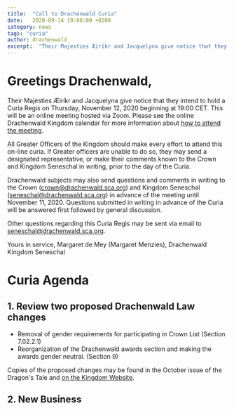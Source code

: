```yaml
---
title:  "Call to Drachenwald Curia"
date:   2020-09-14 19:00:00 +0200
category: news
tags: "curia"
author: drachenwald
excerpt:  "Their Majesties Æiríkr and Jacquelyna give notice that they intend to hold a Curia Regis on Thursday, November 12, 2020 beginning at 19:00 CET."
---
```


# Greetings Drachenwald, 

Their Majesties Æiríkr and Jacquelyna give notice that they intend to hold a Curia Regis on Thursday, November 12, 2020 beginning at 19:00 CET. This will be an online meeting hosted via Zoom. Please see the online Drachenwald Kingdom calendar for more information about [how to attend the meeting](https://drachenwald.sca.org/events/calendar/#/drachenwald/2020-11-12/drachenwald-curia-regis).

All Greater Officers of the Kingdom should make every effort to attend this on-line curia. If Greater officers are unable to do so, they may send a designated representative, or make their comments known to the Crown and Kingdom Seneschal in writing, prior to the day of the Curia.

Drachenwald subjects may also send questions and comments in writing to the Crown (crown@drachenwald.sca.org) and Kingdom Seneschal (seneschal@drachenwald.sca.org) in advance of the meeting until November 11, 2020. Questions submitted in writing in advance of the Curia  will be answered first followed by general discussion.

Other questions regarding this Curia Regis may be sent via email to seneschal@drachenwald.sca.org.

Yours in service, Margaret de Mey (Margaret Menzies), Drachenwald Kingdom Seneschal

# Curia Agenda

## 1. Review two proposed Drachenwald Law changes

* Removal of gender requirements for participating in Crown List (Section 7.02.2.1)
* Reorganization of the Drachenwald awards section and making the awards gender neutral. (Section 9)

Copies of the proposed changes may be found in the October issue of the Dragon's Tale and [on the Kingdom Website](https://drachenwald.sca.org/offices/seneschal/lawproposal1_v3/).

## 2. New Business